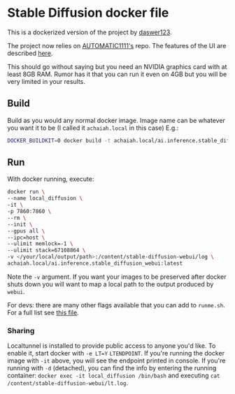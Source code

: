 # Stable Diffusion docker file

This is a dockerized version of the project by [daswer123](https://github.com/daswer123/stable-diffusion-colab).

The project now relies on [AUTOMATIC1111's](https://github.com/AUTOMATIC1111/stable-diffusion-webui) repo. The features of the UI are described [here](https://github.com/AUTOMATIC1111/stable-diffusion-webui-feature-showcase).

This should go without saying but you need an NVIDIA graphics card with at least 8GB RAM. Rumor has it that you can run it even on 4GB but you will be very limited in your results.

## Build

Build as you would any normal docker image. Image name can be whatever you want it to be (I called it `achaiah.local` in this case) E.g.:

```bash
DOCKER_BUILDKIT=0 docker build -t achaiah.local/ai.inference.stable_diffusion_webui:latest -f Dockerfile .
```

## Run
With docker running, execute:

```bash
docker run \
--name local_diffusion \
-it \
-p 7860:7860 \
--rm \
--init \
--gpus all \
--ipc=host \
--ulimit memlock=-1 \
--ulimit stack=67108864 \
-v </your/local/output/path>:/content/stable-diffusion-webui/log \
achaiah.local/ai.inference.stable_diffusion_webui:latest
```

Note the `-v` argument. If you want your images to be preserved after docker shuts down you will want to map a local path to the output produced by `webui`.

For devs: there are many other flags available that you can add to `runme.sh`. For a full list see [this file](https://github.com/AUTOMATIC1111/stable-diffusion-webui/blob/master/modules/shared.py#L16).

### Sharing

Localtunnel is installed to provide public access to anyone you'd like. To enable it, start docker with `-e LT=Y` 
`LTENDPOINT`. If you're running the docker image with `-it` above, you will see the endpoint printed in console. If you're running with `-d` (detached), you can find the info by entering the running container: `docker exec -it local_diffusion /bin/bash` and executing `cat /content/stable-diffusion-webui/lt.log`.